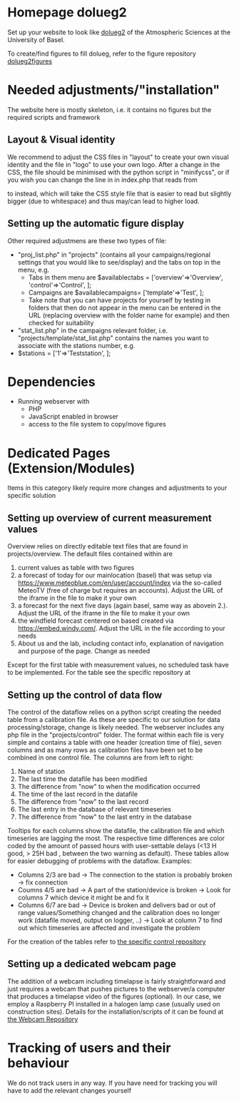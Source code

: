 # Homepage dolueg2
Set up your website to look like [dolueg2](https://mcr.unibas.ch/dolueg2/index.php?project=overview) of the Atmospheric Sciences at the University of Basel.

To create/find figures to fill dolueg, refer to the figure repository [dolueg2figures](https://github.com/spirrobe/dolueg2figures)

# Needed adjustments/"installation"
The website here is mostly skeleton, i.e. it contains no figures but the required scripts and framework

## Layout & Visual identity
We recommend to adjust the CSS files in "layout" to create your own visual identity and the file in "logo" to use your own logo. After a change in the CSS, the file should be minimised with the python script in "minifycss", or if you wish you can change the line in in index.php that reads 
from 
<link rel="stylesheet" type="text/css" href="layout/dolueg_min.css">
to
<link rel="stylesheet" type="text/css" href="layout/dolueg.css">
instead, which will take the CSS style file that is easier to read but slightly bigger (due to whitespace) and thus may/can lead to higher load.

## Setting up the automatic figure display
Other required adjustmens are these two types of file:
- "proj_list.php" in "projects" (contains all your campaigns/regional settings that you would like to see/display) and the tabs on top in the menu, e.g.
  - Tabs in them menu are $availablectabs = ['overview'=>'Overview', 'control'=>'Control', ];
  - Campaigns are $availablecampaigns= ['template'=>'Test', ];
  - Take note that you can have projects for yourself by testing in folders that then do not appear in the menu can be entered in the URL (replacing overview with the folder name for example) and then checked for suitability
- "stat_list.php" in the campaigns relevant folder, i.e. "projects/template/stat_list.php" contains the names you want to associate with the stations number, e.g.
- $stations = ['1'=>'Teststation', ];


# Dependencies
- Running webserver with
  - PHP
  - JavaScript enabled in browser
  - access to the file system to copy/move figures

# Dedicated Pages (Extension/Modules)
Items in this category likely require more changes and adjustments to your specific solution

## Setting up overview of current measurement values
Overview relies on directly editable text files that are found in projects/overview. The default files contained within are

1. current values as table with two figures
2. a forecast of today for our mainlocation (basel) that was setup via https://www.meteoblue.com/en/user/account/index  via the so-called MeteoTV (free of charge but requires an accounts). Adjust the URL of the iframe in the file to make it your own
3. a forecast for the next five days (again basel, same way as abovein 2.). Adjust the URL of the iframe in the file to make it your own
4. the windfield forecast centered on based created via https://embed.windy.com/. Adjust the URL in the file according to your needs
5. About us and the lab, including contact info, explanation of navigation and purpose of the page. Change as needed

Except for the first table with measurement values, no scheduled task have to be implemented.
For the table see the specific repository at <!--[overview](https://github.com/spirrobe/dolueg2overview)-->

## Setting up the control of data flow
The control of the dataflow relies on a python script creating the needed table from a calibration file. As these are specific to our solution for data processing/storage, change is likely needed. The webserver includes any php file in the "projects/control" folder. The format within each file is very simple and contains a table with one header (creation time of file), seven columns and as many rows as calibration files have been set to be combined in one control file. The columns are from left to right:

1. Name of station
2. The last time the datafile has been modified
3. The difference from "now" to when the modification occurred
4. The time of the last record in the datafile
5. The difference from "now" to the last record
6. The last entry in the database of relevant timeseries
7. The difference from "now" to the last entry in the database

Tooltips for each columns show the datafile, the calibration file and which timeseries are lagging the most.
The respective time differences are color coded by the amount of passed hours with user-settable delays (<13 H good, > 25H bad , between the two warning as default). 
These tables allow for easier debugging of problems with the dataflow. Examples:
- Columns 2/3 are bad -> The connection to the station is probably broken -> fix connection
- Coumns 4/5 are bad -> A part of the station/device is broken -> Look for columns 7 which device it might be and fix it
- Columns 6/7 are bad -> Device is broken and delivers bad or out of range values/Something changed and the calibration does no longer work (datafile moved, output on logger, ..) -> Look at column 7 to find out which timeseries are affected and investigate the problem

For the creation of the tables refer to [the specific control repository ](https://github.com/spirrobe/dolueg2control)

## Setting up a dedicated webcam page
The addition of a webcam including timelapse is fairly straightforward and just requires a webcam that pushes pictures to the webserver/a computer that produces a timelapse video of the figures (optional). 
In our case, we employ a Raspberry PI installed in a halogen lamp case (usually used on construction sites). Details for the installation/scripts of it can be found at [the Webcam Repository](https://github.com/spirrobe/dolueg2webcam)

# Tracking of users and their behaviour
We do not track users in any way. If you have need for tracking you will have to add the relevant changes yourself 
